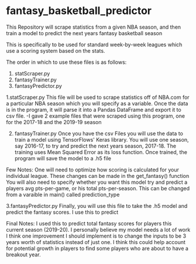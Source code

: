 # fantasy_basketball_predictor
This Repository will scrape statistics from a given NBA season, and then train a model to predict the next years fantasy basketball season

This is specifically to be used for standard week-by-week leagues which use a scoring system based on the stats. 

The order in which to use these files is as follows:
1. statScraper.py
2. fantasyTrainer.py
3. fantasyPredictor.py

1.statScraper.py 
This file will be used to scrape statistics off of NBA.com for a particular NBA season which you will specify as a variable.
Once the data is in the program, it will parse it into a Pandas DataFrame and export it to csv file.
-I gave 2 example files that were scraped using this program, one for the 2017-18 and the 2019-19 season

2. fantasyTrainer.py
Once you have the csv Files you will use the data to train a model using TensorFlows' Keras library. 
You will use one season, say 2016-17, to try and predict the next years season, 2017-18. 
The training uses Mean Squared Error as its loss function. 
Once trained, the program will save the model to a .h5 file

Few Notes:
One will need to optimize how scoring is calculated for your individual league. These changes can be made in the get_fantasy() function
You will also need to specify whether you want this model try and predict a players avg pts-per-game, or his total pts-per-season. This
can be changed from a varaible in main() called prediction_type

3.fantasyPredictor.py
Finally, you will use this file to take the .h5 model and predict the fantasy scores. I use this to predict 

Final Notes:
I used this to predict total fantasy scores for players this current season (2019-20). I personally believe my model needs a lot of work
I think one improvement I should implement is to change the inputs to be 3 years worth of statistics instead of just one. I think this
could help account for potential growth in players to find some players who are about to have a breakout year. 
